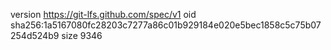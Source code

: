 version https://git-lfs.github.com/spec/v1
oid sha256:1a5167080fc28203c7277a86c01b929184e020e5bec1858c5c75b07254d524b9
size 9346

